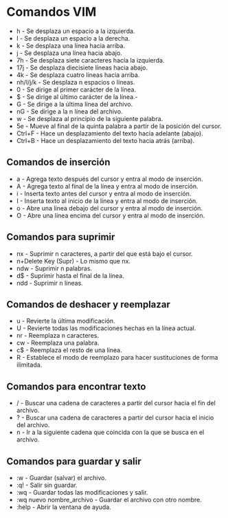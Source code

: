 # Comandos VIM

* h - Se desplaza un espacio a la izquierda.
* l - Se desplaza un espacio a la derecha.
* k - Se desplaza una línea hacia arriba.
* j - Se desplaza una línea hacia abajo.
* 7h - Se desplaza siete caracteres hacía la izquierda.
* 17j - Se desplaza diecisiete líneas hacia abajo.
* 4k - Se desplaza cuatro líneas hacia arriba.
* nh/l/j/k - Se desplaza n espacios o líneas.
* 0 - Se dirige al primer carácter de la línea.
* $ - Se dirige al último carácter de la línea.-
* G - Se dirige a la última línea del archivo.
* nG - Se dirige a la n línea del archivo.
* w - Se desplaza al principio de la siguiente palabra.
* 5e - Mueve al final de la quinta palabra a partir de la posición del cursor.
* Ctrl+F - Hace un desplazamiento del texto hacia adelante (abajo).
* Ctrl+B - Hace un desplazamiento del texto hacia atrás (arriba).

## Comandos de inserción

* a - Agrega texto después del cursor y entra al modo de inserción.
* A - Agrega texto al final de la línea y entra al modo de inserción.
* i - Inserta texto antes del cursor y entra al modo de inserción.
* I - Inserta texto al inicio de la línea y entra al modo de inserción.
* o - Abre una línea debajo del cursor y entra al modo de inserción.
* O - Abre una línea encima del cursor y entra al modo de inserción.

## Comandos para suprimir

* nx - Suprimir n caracteres, a partir del que está bajo el cursor.
* n+Delete Key (Supr) - Lo mismo que nx.
* ndw - Suprimir n palabras.
* d$ - Suprimir hasta el final de la línea.
* ndd - Suprimir n líneas.

## Comandos de deshacer y reemplazar

* u - Revierte la última modificación.
* U - Revierte todas las modificaciones hechas en la línea actual.
* nr - Reemplaza n caracteres.
* cw - Reemplaza una palabra.
* c$ - Reemplaza el resto de una línea.
* R - Establece el modo de reemplazo para hacer sustituciones de forma ilimitada.

## Comandos para encontrar texto

* / - Buscar una cadena de caracteres a partir del cursor hacia el fin del archivo.
* ? - Buscar una cadena de caracteres a partir del cursor hacia el inicio del archivo.
* n - Ir a la siguiente cadena que coincida con la que se busca en el archivo.

## Comandos para guardar y salir

* :w - Guardar (salvar) el archivo.
* :q! - Salir sin guardar.
* :wq - Guardar todas las modificaciones y salir.
* :wq nuevo nombre_archivo - Guardar el archivo con otro nombre.
* :help - Abrir la ventana de ayuda.

